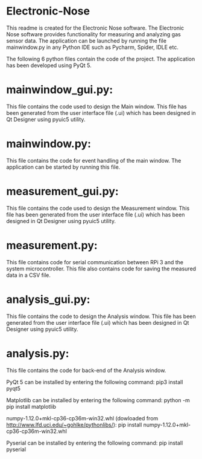 # Electronic-Nose

This readme is created for the Electronic Nose software. The Electronic Nose software provides functionality for measuring and analyzing gas sensor data.
The application can be launched by running the file mainwindow.py in any Python IDE such as Pycharm, Spider, IDLE etc.

The following 6 python files contain the code of the project. The application has been developed using PyQt 5. 

# mainwindow_gui.py:
This file contains the code used to design the Main window. This file has been generated from the user interface file (.ui) which has been designed in Qt Designer using pyuic5 utility.

# mainwindow.py:
This file contains the code for event handling of the main window. The application can be started by running this file.

# measurement_gui.py:
This file contains the code used to design the Measurement window. This file has been generated from the user interface file (.ui) which has been designed in Qt Designer using pyuic5 utility.

# measurement.py:
This file contains code for serial communication between RPi 3 and the system microcontroller. This file also contains code for saving the measured data in a CSV file.

# analysis_gui.py:
This file contains the code to design the Analysis window. This file has been generated from the user interface file (.ui) which has been designed in Qt Designer using pyuic5 utility.

# analysis.py:
This file contains the code for back-end of the Analysis window.

PyQt 5 can be installed by entering the following command:
pip3 install pyqt5

Matplotlib can be installed by entering the following command:
python -m pip install matplotlib

numpy-1.12.0+mkl-cp36-cp36m-win32.whl (dowloaded from http://www.lfd.uci.edu/~gohlke/pythonlibs/):
pip install numpy-1.12.0+mkl-cp36-cp36m-win32.whl
	
Pyserial can be installed by entering the following command: pip install pyserial
